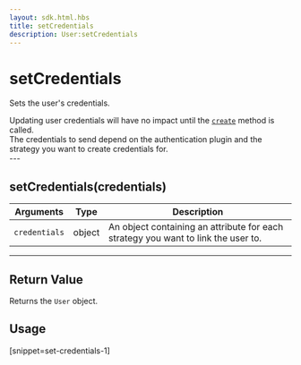 ```yaml
---
layout: sdk.html.hbs
title: setCredentials
description: User:setCredentials
---
```

  

# setCredentials
Sets the user's credentials.

<div class="alert alert-info">
  Updating user credentials will have no impact until the <a href="{{ site_base_path }}sdk-reference/android/3/user/create"><code>create</code></a> method is called.<br />
  The credentials to send depend on the authentication plugin and the strategy you want to create credentials for.
</div>
---

## setCredentials(credentials)

| Arguments | Type | Description |
|---------------|---------|----------------------------------------|
| ``credentials`` | object | An object containing an attribute for each strategy you want to link the user to. |

---

## Return Value

Returns the `User` object.

## Usage

[snippet=set-credentials-1]
